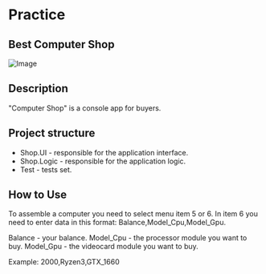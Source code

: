 # Practice
## Best Computer Shop

![Image](https://img.freepik.com/premium-vector/computer-pc-icon-logo-design_775854-1632.jpg?w=826)

## Description 
"Computer Shop" is a console app for buyers.

## Project structure

- Shop.UI - responsible for the application interface.
- Shop.Logic - responsible for the application logic.
- Test - tests set.

## How to Use
To assemble a computer you need to select menu item 5 or 6. In item 6 you need to enter data in this format: Balance,Model_Cpu,Model_Gpu.

Balance - your balance.
Model_Cpu - the processor module you want to buy.
Model_Gpu - the videocard module you want to buy.

Example: 2000,Ryzen3,GTX_1660
